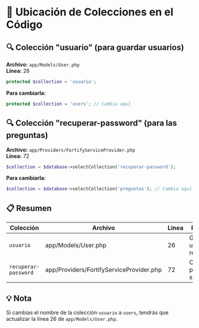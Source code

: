 # 📍 Ubicación de Colecciones en el Código

## 🔍 Colección "usuario" (para guardar usuarios)

**Archivo:** `app/Models/User.php`  
**Línea:** 26

```php
protected $collection = 'usuario';
```

**Para cambiarla:**
```php
protected $collection = 'users'; // Cambia aquí
```

## 🔍 Colección "recuperar-password" (para las preguntas)

**Archivo:** `app/Providers/FortifyServiceProvider.php`  
**Línea:** 72

```php
$collection = $database->selectCollection('recuperar-password');
```

**Para cambiarla:**
```php
$collection = $database->selectCollection('preguntas'); // Cambia aquí
```

## 📋 Resumen

| Colección | Archivo | Línea | Propósito |
|-----------|---------|-------|-----------|
| `usuario` | app/Models/User.php | 26 | Guardar usuarios registrados |
| `recuperar-password` | app/Providers/FortifyServiceProvider.php | 72 | Obtener preguntas secretas |

## 💡 Nota

Si cambias el nombre de la colección `usuario` a `users`, tendrás que actualizar la línea 26 de `app/Models/User.php`.

